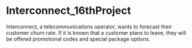 # Interconnect_16thProject
Interconnect, a telecommunications operator, wants to forecast their customer churn rate. If it is known that a customer plans to leave, they will be offered promotional codes and special package options. 
